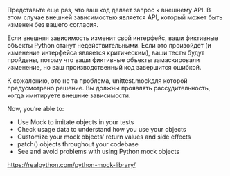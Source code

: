 Представьте еще раз, что ваш код делает запрос к внешнему API. 
В этом случае внешней зависимостью является API, который может быть изменен без вашего согласия.

Если внешняя зависимость изменит свой интерфейс, ваши фиктивные объекты Python станут недействительными. 
Если это произойдет (и изменение интерфейса является критическим), ваши тесты будут пройдены, 
потому что ваши фиктивные объекты замаскировали изменение, но ваш производственный код завершится ошибкой.

К сожалению, это не та проблема, unittest.mockдля которой предусмотрено решение. 
Вы должны проявлять рассудительность, когда имитируете внешние зависимости.

Now, you’re able to:
- Use Mock to imitate objects in your tests
- Check usage data to understand how you use your objects
- Customize your mock objects’ return values and side effects
- patch() objects throughout your codebase
- See and avoid problems with using Python mock objects

https://realpython.com/python-mock-library/